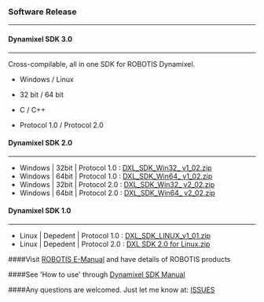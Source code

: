 ### Software Release
--------------------------------------------------------------------------
#### Dynamixel SDK 3.0
--------------------------------------------------------------------------
Cross-compilable, all in one SDK for ROBOTIS Dynamixel.

* Windows / Linux

* 32 bit / 64 bit

* C / C++

* Protocol 1.0 / Protocol 2.0


#### Dynamixel SDK 2.0
---------------------------------------------------------------------------
* Windows | 32bit | Protocol 1.0  : [DXL_SDK_Win32_ v1_02.zip](http://support.robotis.com/ko/baggage_files/dynamixel_sdk/dxl_sdk_win32_v1_02.zip)
* Windows | 64bit | Protocol 1.0  : [DXL_SDK_Win64_ v1_02.zip](http://support.robotis.com/ko/baggage_files/dynamixel_sdk/dxl_sdk_win64_v1_02.zip)
* Windows | 32bit | Protocol 2.0  : [DXL_SDK_Win32_ v2_02.zip](http://support.robotis.com/ko/baggage_files/dynamixel_sdk/dxl_sdk_win32_v2_02.zip)
* Windows | 64bit | Protocol 2.0  : [DXL_SDK_Win64_ v2_02.zip](http://support.robotis.com/ko/baggage_files/dynamixel_sdk/dxl_sdk_win64_v2_02.zip)


#### Dynamixel SDK 1.0
---------------------------------------------------------------------------
* Linux | Depedent | Protocol 1.0 : [DXL_SDK_LINUX_v1_01.zip](http://support.robotis.com/ko/baggage_files/dynamixel_sdk/dxl_sdk_linux_v1_01.zip)
* Linux | Depedent | Protocol 2.0 : [DXL SDK 2.0 for Linux.zip](http://www.robotis.com/BlueAD/download.php?bbs_id=service_03&bbs_no=618381&bbs_opt1=&file_no=1)


####Visit [ROBOTIS E-Manual](http://support.robotis.com/) and have details of ROBOTIS products

####See 'How to use' through [Dynamixel SDK Manual](https://github.com/ROBOTIS-GIT/ROBOTIS-Documents/wiki/ROBOTIS-Dynamixel-SDK-Documents)

####Any questions are welcomed. Just let me know at: [ISSUES](https://github.com/ROBOTIS-GIT/DynamixelSDK/issues)

